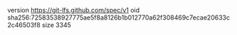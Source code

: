 version https://git-lfs.github.com/spec/v1
oid sha256:72583538927775ae5f8a8126b1b012770a62f308469c7ecae20633c2c46503f8
size 3345
